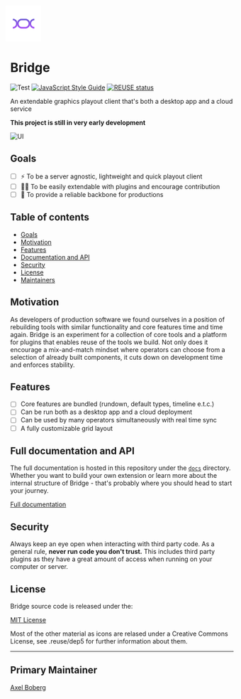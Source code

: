 <img src="media/appicon.png" alt="drawing" width="80" style="margin-left:-10px;" />

# Bridge  
![Test](https://github.com/svt/bridge/actions/workflows/.github/workflows/test.yml/badge.svg?branch=main)
[![JavaScript Style Guide](https://img.shields.io/badge/code_style-standard-brightgreen.svg)](https://standardjs.com)
[![REUSE status](https://api.reuse.software/badge/github.com/svt/bridge)](https://api.reuse.software/info/github.com/svt/bridge)  

An extendable graphics playout client that's both a desktop app and a cloud service

**This project is still in very early development**

![UI](/media/ui.png)

## Goals

- [ ] ⚡️ To be a server agnostic, lightweight and quick playout client
- [ ] 🧑‍💻 To be easily extendable with plugins and encourage contribution 
- [ ] 💪 To provide a reliable backbone for productions

## Table of contents
- [Goals](#goals)
- [Motivation](#motivation)
- [Features](#features)
- [Documentation and API](#full-documentation-and-api)
- [Security](#security)
- [License](#license)
- [Maintainers](#primary-maintainer)

## Motivation  

As developers of production software we found ourselves in a position of rebuilding tools with similar functionality and core features time and time again. Bridge is an experiment for a collection of core tools and a platform for plugins that enables reuse of the tools we build. Not only does it encourage a mix-and-match mindset where operators can choose from a selection of already built components, it cuts down on development time and enforces stability.

## Features

- [ ] Core features are bundled (rundown, default types, timeline e.t.c.)
- [ ] Can be run both as a desktop app and a cloud deployment
- [ ] Can be used by many operators simultaneously with real time sync
- [ ] A fully customizable grid layout

## Full documentation and API

The full documentation is hosted in this repository under the [`docs`](/docs/README.md) directory. Whether you want to build your own extension or learn more about the internal structure of Bridge - that's probably where you should head to start your journey.

[Full documentation](/docs/README.md)

## Security  
Always keep an eye open when interacting with third party code. As a general rule, **never run code you don't trust.** This includes third party plugins as they have a great amount of access when running on your computer or server.

## License

Bridge source code is released under the:

[MIT License](LICENSE.md)

Most of the other material as icons are relased under a Creative Commons License, see .reuse/dep5 for further information about them.


----

## Primary Maintainer

[Axel Boberg](https://github.com/axelboberg)